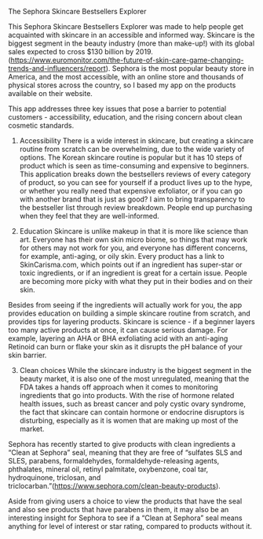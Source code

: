 
The Sephora Skincare Bestsellers Explorer

This Sephora Skincare Bestsellers Explorer was made to help people get acquainted with skincare in an accessible and informed way. Skincare is the biggest segment in the beauty industry (more than make-up!) with its global sales expected to cross $130 billion by 2019. (https://www.euromonitor.com/the-future-of-skin-care-game-changing-trends-and-influencers/report). 
Sephora is the most popular beauty store in America, and the most accessible, with an online store and thousands of physical stores across the country, so I based my app on the products available on their website. 

This app addresses three key issues that pose a barrier to potential customers - accessibility, education, and the rising concern about clean cosmetic standards. 

1. Accessibility 
There is a wide interest in skincare, but creating a skincare routine from scratch can be overwhelming, due to the wide variety of options. The Korean skincare routine is popular but it has 10 steps of product which is seen as time-consuming and expensive to beginners. This application breaks down the bestsellers reviews of every category of product, so you can see for yourself if a product lives up to the hype, or whether you really need that expensive exfoliator, or if you can go with another brand that is just as good? I aim to bring transparency to the bestseller list through review breakdown. People end up purchasing when they feel that they are well-informed. 

2. Education
Skincare is unlike makeup in that it is more like science than art. Everyone has their own skin micro biome, so things that may work for others may not work for you, and everyone has different concerns, for example, anti-aging, or oily skin. Every product has a link to SkinCarisma.com, which points out if an ingredient has super-star or toxic ingredients, or if an ingredient is great for a certain issue. People are becoming more picky with what they put in their bodies and on their skin. 

Besides from seeing if the ingredients will actually work for you, the app provides education on building a simple skincare routine from scratch, and provides tips for layering products. Skincare is science - if a beginner layers too many active products at once, it can cause serious damage. For example, layering an AHA or BHA exfoliating acid with an anti-aging Retinoid can burn or flake your skin as it disrupts the pH balance of your skin barrier. 

3. Clean choices 
While the skincare industry is the biggest segment in the beauty market, it is also one of the most unregulated, meaning that the FDA takes a hands off approach when it comes to monitoring ingredients that go into products. With the rise of hormone related health issues, such as breast cancer and poly cystic ovary syndrome, the fact that skincare can contain hormone or endocrine disruptors is disturbing, especially as it is women that are making up most of the market. 

Sephora has recently started to give products with clean ingredients a “Clean at Sephora” seal, meaning that they are free of “sulfates SLS and SLES, parabens, formaldehydes, formaldehyde-releasing agents, phthalates, mineral oil, retinyl palmitate, oxybenzone, coal tar, hydroquinone, triclosan, and triclocarban.”(https://www.sephora.com/clean-beauty-products). 

Aside from giving users a choice to view the products that have the seal and also see products that have parabens in them, it may also be an interesting insight for Sephora to see if a “Clean at Sephora” seal means anything for level of interest or star rating, compared to products without it. 
